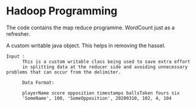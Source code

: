 # Hadoop Programming

The code contains the map reduce programme. WordCount just as a refresher.

A custom writable java object. This helps in removing the hassel.

``` MINMAX PROJECT
Input :
      This is a custom writable class being used to save extra effort
      in splitting data at the reducer side and avoiding unnecessary problems that can occur from the delimiter.

      Data Format:

      playerName score opposition timestamps ballsTaken fours six
      'SomeName', 100, 'SomeOpposition', 20200310, 102, 4, 104

```
